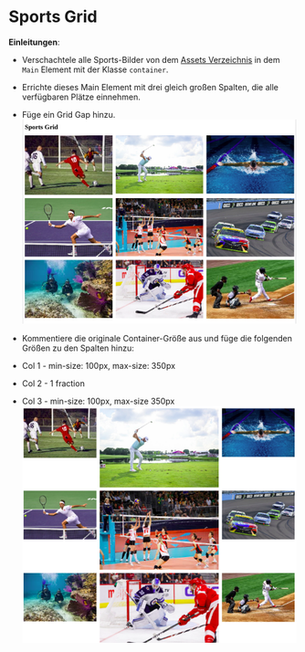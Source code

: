 # Sports Grid

**Einleitungen**:

- Verschachtele alle Sports-Bilder von dem [Assets Verzeichnis](./assets) in dem `Main` Element mit der Klasse `container`.

- Errichte dieses Main Element mit drei gleich großen Spalten, die alle verfügbaren Plätze einnehmen.

- Füge ein Grid Gap hinzu.
  ![grid1-mock](/assets/grid1-reference.png)

- Kommentiere die originale Container-Größe aus und füge die folgenden Größen zu den Spalten hinzu:
- Col 1 - min-size: 100px, max-size: 350px
- Col 2 - 1 fraction
- Col 3 - min-size: 100px, max-size 350px
  ![grid2-mock](/assets/grid2-reference.png)
